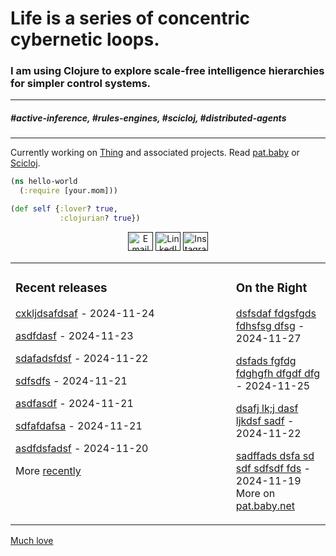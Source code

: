 # Life is a series of concentric cybernetic loops.

### I am using Clojure to explore scale-free intelligence hierarchies for simpler control systems.
---
##### #active-inference, #rules-engines, #scicloj, #distributed-agents
---
Currently working on [Thing](https://website.io/) and associated projects. Read [pat.baby](https://pat.baby/) or <a href="https://github.com/scicloj">Scicloj</a>.
```clj
(ns hello-world
  (:require [your.mom]))

(def self {:lover? true,
           :clojurian? true})

```
<p align="center">
<a href=""><img src="https://github.com/simple-icons/simple-icons/blob/develop/icons/gmail.svg" alt="Email" height="30" width="40" /></a>
<a href="" target="_blank"><img src="https://raw.githubusercontent.com/rahuldkjain/github-profile-readme-generator/master/src/images/icons/Social/linked-in-alt.svg" alt="LinkedIn" height="30" width="40" /></a>
<a href="" target="_blank"><img src="https://raw.githubusercontent.com/rahuldkjain/github-profile-readme-generator/master/src/images/icons/Social/instagram.svg" alt="Instagram" height="30" width="40" /></a>
</p>
<table align="center">
  <tr>
  <td valign="top" width="70%">
    
### Recent releases

[cxkljdsafdsaf](https://github.com/patbrown/) - 2024-11-24

[asdfdasf](https://github.com/patbrown) - 2024-11-23

[sdafadsfdsf](https://github.com/patbrown) - 2024-11-22

[sdfsdfs](https://github.com/patbrown) - 2024-11-21

[asdfasdf](https://github.com/patbrown) - 2024-11-21

[sdfafdafsa](https://github.com/patbrown) - 2024-11-21

[asdfdsfadsf](https://github.com/patbrown) - 2024-11-20

More [recently](https://github.com/patbrown)
</td>
<td valign="top" width="40%">

### On the Right

[dsfsdaf fdgsfgds fdhsfsg dfsg](https://pat.baby) - 2024-11-27

[dsfads fgfdg fdghgfh dfgdf dfg](https://pat.baby) - 2024-11-25

[dsafj  lk;j dasf ljkdsf sadf](https://pat.baby) - 2024-11-22

[sadffads dsfa sd sdf sdfsdf fds](https://pat.baby) - 2024-11-19
More on [pat.baby.net](https://pat.baby/)
</td>
</tr>
</table>
<a href="https://pat.baby/">Much love</a>
